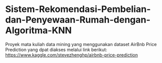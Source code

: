 # Sistem-Rekomendasi-Pembelian-dan-Penyewaan-Rumah-dengan-Algoritma-KNN

Proyek mata kuliah data mining yang menggunakan dataset AirBnb Price Prediction yang dpat diakses melalui link berikut:
https://www.kaggle.com/stevezhenghp/airbnb-price-prediction

